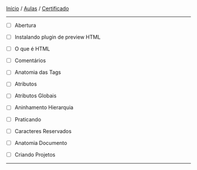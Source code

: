 [Início](https://github.com/Thalyalm/rocketseat-trilha-fundamentar) /
[Aulas](https://github.com/Thalyalm/rocketseat-trilha-fundamentar/tree/main/aulas) /
[Certificado](https://github.com/Thalyalm/rocketseat-trilha-fundamentar/tree/main/certificado)

---

- [ ] Abertura

- [ ] Instalando plugin de preview HTML

- [ ] O que é HTML

- [ ] Comentários

- [ ] Anatomia das Tags

- [ ] Atributos

- [ ] Atributos Globais

- [ ] Aninhamento Hierarquia

- [ ] Praticando

- [ ] Caracteres Reservados

- [ ] Anatomia Documento

- [ ] Criando Projetos

---